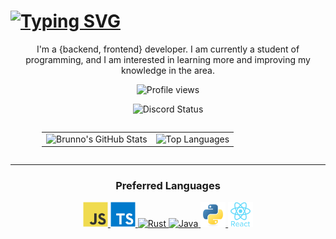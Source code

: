 # [![Typing SVG](https://readme-typing-svg.herokuapp.com?color=e6dc2e&lines=Hi,+I'm+Brunno+:D)](https://git.io/typing-svg)

<p align="center">
  I'm a {backend, frontend} developer. I am currently a student of programming, and I am interested in learning more and improving my knowledge in the area.
</p>

<p align="center">
  <img src="https://komarev.com/ghpvc/?username=crynew&label=Profile%20views&color=0e75b6&style=flat" alt="Profile views" />
</p>

<p align="center">
    <img src="https://discord-arts.asure.dev/card/722154600316141761" alt="Discord Status" width="600" height="200" />
</p>

<div style="display: flex; justify-content: flex-start; margin-left: 50px;">
  <table>
    <tr>
      <td>
        <img src="https://github-readme-stats.vercel.app/api?username=crynew&show_icons=true&theme=dark&hide_border=true&layout=compact&include_all_commits=true&count_private=true" alt="Brunno's GitHub Stats" />
      </td>
      <td>
        <img width="188%" src="https://github-readme-stats.vercel.app/api/top-langs?username=crynew&theme=dark&hide_border=true&layout=compact&langs_count=7" alt="Top Languages" />
      </td>
    </tr>
  </table>
</div>

<hr>

<h3 align="center">Preferred Languages</h3>

<p align="center">
  <a href="https://developer.mozilla.org/en-US/docs/Web/JavaScript" target="_blank" rel="noreferrer">
    <img src="https://raw.githubusercontent.com/devicons/devicon/master/icons/javascript/javascript-original.svg" alt="JavaScript" width="40" height="40"/>
  </a>
  <a href="https://www.typescriptlang.org/" target="_blank" rel="noreferrer">
    <img src="https://raw.githubusercontent.com/devicons/devicon/master/icons/typescript/typescript-original.svg" alt="TypeScript" width="40" height="40"/>
  </a>
  <a href="https://www.rust-lang.org/" target="_blank" rel="noreferrer">
    <img src="https://pbs.twimg.com/profile_images/650494371909885952/6d7gB2_e_400x400.jpg" alt="Rust" width="40" height="40"/>
  </a>
  <a href="https://www.java.com/pt-BR/" target="_blank" rel="noreferrer">
    <img src="https://th.bing.com/th/id/OIP.g1Dw1lWK7lTktqjnF7HF0wHaHa?rs=1&pid=ImgDetMain" alt="Java" width="40" height="40"/>
  </a>
  <a href="https://www.python.org" target="_blank" rel="noreferrer">
    <img src="https://raw.githubusercontent.com/devicons/devicon/master/icons/python/python-original.svg" alt="Python" width="40" height="40"/>
  </a>
  <a href="https://reactjs.org/" target="_blank" rel="noreferrer">
    <img src="https://raw.githubusercontent.com/devicons/devicon/master/icons/react/react-original-wordmark.svg" alt="React" width="40" height="40"/>
  </a>
</p>
